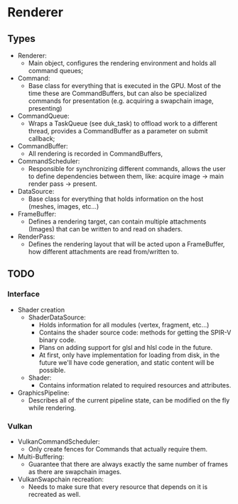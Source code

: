 # Renderer

## Types

- Renderer:
  - Main object, configures the rendering environment and holds all command queues;
- Command:
  - Base class for everything that is executed in the GPU. Most of the time these are CommandBuffers, but can also be specialized commands for presentation (e.g. acquiring a swapchain image, presenting)
- CommandQueue:
  - Wraps a TaskQueue (see duk_task) to offload work to a different thread, provides a CommandBuffer as a parameter on submit callback;
- CommandBuffer:
  - All rendering is recorded in CommandBuffers,
- CommandScheduler:
  - Responsible for synchronizing different commands, allows the user to define dependencies between them, like: acquire image -> main render pass -> present. 
- DataSource:
  - Base class for everything that holds information on the host (meshes, images, etc...)
- FrameBuffer:
  - Defines a rendering target, can contain multiple attachments (Images) that can be written to and read on shaders.
- RenderPass:
  - Defines the rendering layout that will be acted upon a FrameBuffer, how different attachments are read from/written to.

## TODO
### Interface
- Shader creation
  - ShaderDataSource:
      - Holds information for all modules (vertex, fragment, etc...)
      - Contains the shader source code: methods for getting the SPIR-V binary code.
      - Plans on adding support for glsl and hlsl code in the future.
      - At first, only have implementation for loading from disk, in the future we'll have code generation, and static content will be possible.
  - Shader:
    - Contains information related to required resources and attributes.
- GraphicsPipeline:
  - Describes all of the current pipeline state, can be modified on the fly while rendering.
### Vulkan
- VulkanCommandScheduler:
  - Only create fences for Commands that actually require them.
- Multi-Buffering:
  - Guarantee that there are always exactly the same number of frames as there are swapchain images.
- VulkanSwapchain recreation:
  - Needs to make sure that every resource that depends on it is recreated as well.
  